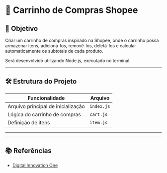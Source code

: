 # 🛒 Carrinho de Compras Shopee 


## 🚀 Objetivo
Criar um carrinho de compras inspirado na Shopee, onde o carrinho possa armazenar itens, adicioná-los, removê-los, deletá-los e calcular automaticamente os subtotais de cada produto.

Será desenvolvido utilizando Node.js, executado no terminal.

---
## 🛠️ Estrutura do Projeto

| Funcionalidade                     | Arquivo     |
|------------------------------------|-------------|
| Arquivo principal de inicialização | `index.js`  |
| Lógica do carrinho de compras      | `cart.js`   |
| Definição de itens                 | `item.js`   |

---

---

## 📚 Referências

- [Digital Innovation One](https://www.dio.me/)
